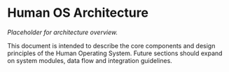 # Human OS Architecture

*Placeholder for architecture overview.*

This document is intended to describe the core components and design principles of the Human Operating System. Future sections should expand on system modules, data flow and integration guidelines.
